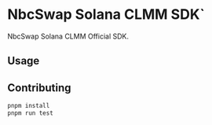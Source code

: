 # NbcSwap Solana CLMM SDK`

NbcSwap Solana CLMM Official SDK.

## Usage

## Contributing

```sh
pnpm install
pnpm run test
```